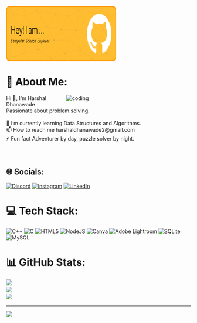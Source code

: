 <div style="width: 300px; height: 150px;">
  <img src="https://github.com/Harshal-SD/Harshal-SD/blob/main/github-header-image.png" alt="Logo" style="width: 100%; height: 100%;">
</div>

# 💫 About Me:
<img align="right" alt = "coding" width = "340" src = "https://imgs.search.brave.com/11DWmFu-wB27zXlC92RMaKEh4KfeVHnsvgzvxuQRMz8/rs:fit:860:0:0:0/g:ce/aHR0cHM6Ly9naWZk/Yi5jb20vaW1hZ2Vz/L2hpZ2gvYW5pbWF0/ZWQtbWFuLWNvbXB1/dGVyLWNvZGluZy1u/YWU2bWVjMzc4bHNn/MWkzLmdpZg.gif" >
Hi 👋, I'm Harshal Dhanawade
<br>Passionate about problem solving.<br><br>🌱 I’m currently learning Data Structures and Algorithms.<br>📫 How to reach me harshaldhanawade2@gmail.com<br>⚡ Fun fact Adventurer by day, puzzle solver by night.<br><br><br>

## 🌐 Socials:
[![Discord](https://img.shields.io/badge/Discord-%237289DA.svg?logo=discord&logoColor=white)](https://discord.gg/https://discordapp.com/users/557181387116118034) [![Instagram](https://img.shields.io/badge/Instagram-%23E4405F.svg?logo=Instagram&logoColor=white)](https://instagram.com/harshal__03) [![LinkedIn](https://img.shields.io/badge/LinkedIn-%230077B5.svg?logo=linkedin&logoColor=white)](https://linkedin.com/in/https://www.linkedin.com/in/harshal-dhanawade-95699831a) 

# 💻 Tech Stack:
![C++](https://img.shields.io/badge/c++-%2300599C.svg?style=flat&logo=c%2B%2B&logoColor=white) ![C](https://img.shields.io/badge/c-%2300599C.svg?style=flat&logo=c&logoColor=white) ![HTML5](https://img.shields.io/badge/html5-%23E34F26.svg?style=flat&logo=html5&logoColor=white) ![NodeJS](https://img.shields.io/badge/node.js-6DA55F?style=flat&logo=node.js&logoColor=white) ![Canva](https://img.shields.io/badge/Canva-%2300C4CC.svg?style=flat&logo=Canva&logoColor=white) ![Adobe Lightroom](https://img.shields.io/badge/Adobe%20Lightroom-31A8FF.svg?style=flat&logo=Adobe%20Lightroom&logoColor=white) ![SQLite](https://img.shields.io/badge/sqlite-%2307405e.svg?style=flat&logo=sqlite&logoColor=white) ![MySQL](https://img.shields.io/badge/mysql-4479A1.svg?style=flat&logo=mysql&logoColor=white)
# 📊 GitHub Stats:
![](https://github-readme-stats.vercel.app/api?username=Harshal-SD&theme=react&hide_border=false&include_all_commits=false&count_private=true)<br/>
![](https://github-readme-streak-stats.herokuapp.com/?user=Harshal-SD&theme=react&hide_border=false)<br/>
![](https://github-readme-stats.vercel.app/api/top-langs/?username=Harshal-SD&theme=react&hide_border=false&include_all_commits=false&count_private=true&layout=compact)

---
[![](https://visitcount.itsvg.in/api?id=Harshal-SD&icon=0&color=13)](https://visitcount.itsvg.in)

<!-- Proudly created with GPRM ( https://gprm.itsvg.in ) -->
